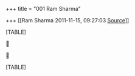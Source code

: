 +++
title = "001 Ram Sharma"

+++
[[Ram Sharma	2011-11-15, 09:27:03 [Source](https://groups.google.com/g/bvparishat/c/R6KRocOc-P8)]]



[TABLE]





[TABLE]

